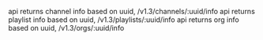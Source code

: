 api returns channel info based on uuid, /v1.3/channels/:uuid/info
api returns playlist info based on uuid, /v1.3/playlists/:uuid/info
api returns org info based on uuid, /v1.3/orgs/:uuid/info


